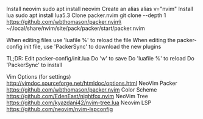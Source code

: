 


Install neovim
sudo apt install neovim
Create an alias
alias v="nvim"
Install lua
sudo apt install lua5.3
Clone packer.nvim
git clone --depth 1 https://github.com/wbthomason/packer.nvim\
~/.local/share/nvim/site/pack/packer/start/packer.nvim



When editing files use 'luafile %' to reload the file
When editing the packer-config init file, use 'PackerSync' to download 
    the new plugins

TL;DR:
Edit packer-config/init.lua
Do 'w'          to save
Do 'luafile %'  to reload
Do 'PackerSync' to install

Vim Options (for settings)
http://vimdoc.sourceforge.net/htmldoc/options.html
NeoVim Packer
https://github.com/wbthomason/packer.nvim
Color Scheme
https://github.com/EdenEast/nightfox.nvim
NeoVim Tree
https://github.com/kyazdani42/nvim-tree.lua
Neovim LSP
https://github.com/neovim/nvim-lspconfig
